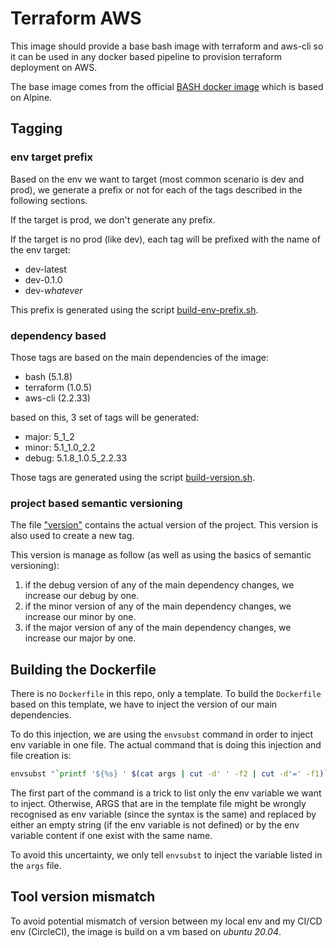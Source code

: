 Terraform AWS
=============

This image should provide a base bash image with terraform and aws-cli so it
can be used in any docker based pipeline to provision terraform deployment on AWS.

The base image comes from the official [BASH docker image](https://hub.docker.com/_/bash)
which is based on Alpine.

Tagging 
-------

### env target prefix
Based on the env we want to target (most common scenario is dev and prod), we generate a prefix or not for each of the tags
described in the following sections.

If the target is prod, we don't generate any prefix.

If the target is no prod (like dev), each tag will be prefixed with the name of the env target:
* dev-latest
* dev-0.1.0
* dev-*whatever*

This prefix is generated using the script [build-env-prefix.sh](./build-scripts/build-env-prefix.sh). 

### dependency based
Those tags are based on the main dependencies of the image:
* bash (5.1.8)
* terraform (1.0.5)
* aws-cli (2.2.33)

based on this, 3 set of tags will be generated: 
* major: 5_1_2
* minor: 5.1_1.0_2.2
* debug: 5.1.8_1.0.5_2.2.33

Those tags are generated using the script [build-version.sh](./build-scripts/build-version.sh).

### project based semantic versioning
The file ["version"](./version) contains the actual version of the project. This version is also used to create a new tag.

This version is manage as follow (as well as using the basics of semantic versioning):
1. if the debug version of any of the main dependency changes, we increase our debug by one.
2. if the minor version of any of the main dependency changes, we increase our minor by one.
3. if the major version of any of the main dependency changes, we increase our major by one.

Building the Dockerfile
-----------------------

There is no `Dockerfile` in this repo, only a template. To build the `Dockerfile` based on this template,
we have to inject the version of our main dependencies.

To do this injection, we are using the `envsubst` command in order to inject env variable in one file.
The  actual command that is doing this injection and file creation is:
```bash
envsubst "`printf '${%s} ' $(cat args | cut -d' ' -f2 | cut -d'=' -f1)`" < Dockerfile.template > Dockerfile
```

The first part of the command is a trick to list only the env variable we want to inject. Otherwise,
ARGS that are in the template file might be wrongly recognised as env variable (since the syntax is the same) and replaced by
either an empty string (if the env variable is not defined) or by the env variable content if one exist with the same name.

To avoid this uncertainty, we only tell `envsubst` to inject the variable listed in the `args` file.

Tool version mismatch
---------------------

To avoid potential mismatch of version between my local env and my CI/CD env (CircleCI), the image is build on a vm
based on *ubuntu 20.04*. 
